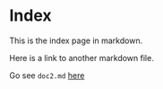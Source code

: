 # Index

This is the index page in markdown.

Here is a link to another markdown file.

Go see `doc2.md` [here](../blob/master/docs/doc2.md)
